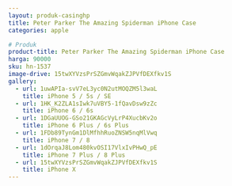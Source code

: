 ```yaml
---
layout: produk-casinghp
title: Peter Parker The Amazing Spiderman iPhone Case
categories: apple

# Produk
product-title: Peter Parker The Amazing Spiderman iPhone Case
harga: 90000
sku: hn-1537
image-drive: 15twXYVzsPrSZGmvWqakZJPVfDEXfkv1S
gallery:
  - url: 1uwAPIa-svV7eL3yc0N2utMOQZM5l3waL
    title: iPhone 5 / 5s / SE
  - url: 1HK_K2ZLA1sIwk7uVBY5-1fQavDsw9zZc
    title: iPhone 6 / 6s
  - url: 1DGaUUOG-GSo21GKAGcVyLrP4XucbKv2o
    title: iPhone 6 Plus / 6s Plus
  - url: 1FDb89TynGm1DlMfhhRuoZNSW5nqMlVwq
    title: iPhone 7 / 8
  - url: 1dOrqaJ8Lom480kvOSI17VlxIvPHwQ_pE
    title: iPhone 7 Plus / 8 Plus
  - url: 15twXYVzsPrSZGmvWqakZJPVfDEXfkv1S
    title: iPhone X
---
```

